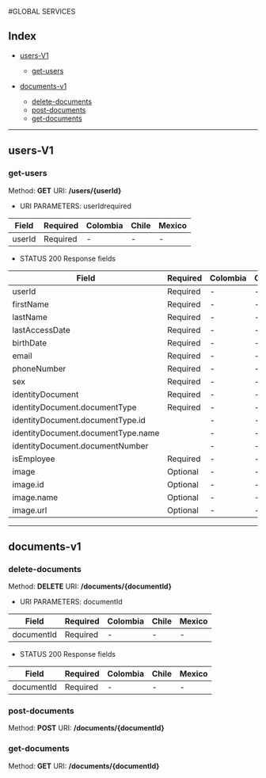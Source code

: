 #GLOBAL SERVICES

## Index

* [users-V1](#users-V1)
    * [get-users](#get-users)
    
* [documents-v1](#documents-v1)
    * [delete-documents](#delete-documents)
    * [post-documents](#post-documents)
    * [get-documents](#get-documents)

---------------
## users-V1

### get-users

Method: __GET__
URI: __/users/{userId}__ 


* URI PARAMETERS: userIdrequired

Field | Required | Colombia | Chile | Mexico |
-----------------|-----------------|-----------------|-----------------|-----------------|
userId | Required | - | - | - |


* STATUS 200 Response fields

Field | Required | Colombia | Chile | Mexico |
-----------------|-----------------|-----------------|-----------------|-----------------|
userId | Required | - | - | - |
firstName | Required |-| - | - |
lastName | Required | -| - | - |
lastAccessDate |Required | -| - | - |
birthDate | Required | -| - | - |
email | Required | -| - | - |
phoneNumber | Required | -| - | - |
sex | Required | -| - | - |
identityDocument | Required | -| - | - |
identityDocument.documentType | Required | -| - | - |
identityDocument.documentType.id | | -| - | - |
identityDocument.documentType.name | | -| - | - |
identityDocument.documentNumber | | -| - | - |
isEmployee | Required | -| - | - |
image | Optional | -| - | - |
image.id	 | Optional | -| - | - |
image.name | Optional | -| - | - |
image.url | Optional | -| - | - |

-----------------

## documents-v1

### delete-documents

Method: __DELETE__
URI: __/documents/{documentId}__ 


* URI PARAMETERS: documentId

Field | Required | Colombia | Chile | Mexico |
-----------------|-----------------|-----------------|-----------------|-----------------|
documentId | Required | - | - | - |

* STATUS 200 Response fields


Field | Required | Colombia | Chile | Mexico |
-----------------|-----------------|-----------------|-----------------|-----------------|
documentId | Required | - | - | - |

### post-documents

Method: __POST__
URI: __/documents/{documentId}__ 

### get-documents

Method: __GET__
URI: __/documents/{documentId}__ 


